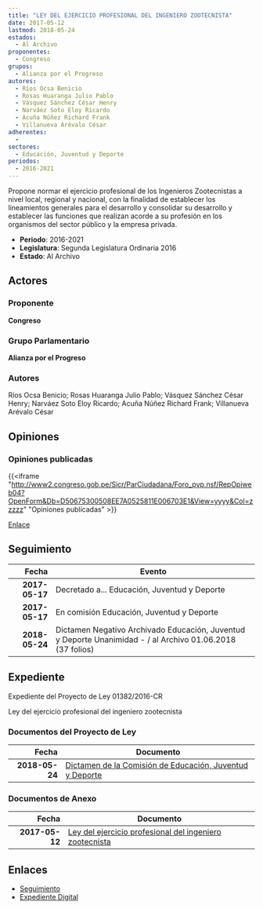 ```yaml
---
title: "LEY DEL EJERCICIO PROFESIONAL DEL INGENIERO ZOOTECNISTA"
date: 2017-05-12
lastmod: 2018-05-24
estados: 
  - Al Archivo
proponentes: 
  - Congreso
grupos: 
  - Alianza por el Progreso
autores: 
  - Ríos Ocsa Benicio
  - Rosas Huaranga Julio Pablo
  - Vásquez Sánchez César Henry
  - Narváez Soto Eloy Ricardo
  - Acuña Núñez Richard Frank
  - Villanueva Arévalo César
adherentes: 
  - 
sectores: 
  - Educación, Juventud y Deporte
periodos: 
  - 2016-2021
---
```


Propone normar el ejercicio profesional de los Ingenieros Zootecnistas a nivel local, regional y nacional, con la finalidad de establecer los lineamientos generales para el desarrollo y consolidar su desarrollo y establecer las funciones que realizan acorde a su profesión en los organismos del sector público y la empresa privada.

- **Periodo**: 2016-2021
- **Legislatura**: Segunda Legislatura Ordinaria 2016
- **Estado**: Al Archivo

## Actores

### Proponente

**Congreso**

### Grupo Parlamentario

**Alianza por el Progreso**

### Autores

Ríos Ocsa Benicio; Rosas Huaranga Julio Pablo; Vásquez Sánchez César Henry; Narváez Soto Eloy Ricardo; Acuña Núñez Richard Frank; Villanueva Arévalo César


## Opiniones

### Opiniones publicadas

{{<iframe "http://www2.congreso.gob.pe/Sicr/ParCiudadana/Foro_pvp.nsf/RepOpiweb04?OpenForm&Db=D50675300508EE7A0525811E006703E1&View=yyyy&Col=zzzzz" "Opiniones publicadas" >}}

[Enlace](http://www2.congreso.gob.pe/Sicr/ParCiudadana/Foro_pvp.nsf/RepOpiweb04?OpenForm&Db=D50675300508EE7A0525811E006703E1&View=yyyy&Col=zzzzz)

## Seguimiento

| Fecha | Evento |
|------:|--------|
| **2017-05-17** | Decretado a... Educación, Juventud y Deporte|
| **2017-05-17** | En comisión Educación, Juventud y Deporte|
| **2018-05-24** | Dictamen Negativo Archivado Educación, Juventud y Deporte Unanimidad - / al Archivo 01.06.2018 (37 folios)|


## Expediente

Expediente del Proyecto de Ley 01382/2016-CR

Ley del ejercicio profesional del ingeniero zootecnista


### Documentos del Proyecto de Ley

| Fecha | Documento |
|------:|--------|
| **2018-05-24** | [Dictamen de la Comisión de Educación, Juventud y Deporte](http://www.leyes.congreso.gob.pe/Documentos/2016_2021/Dictamenes/Proyectos_de_Ley/01382DC10MAY20180524.pdf) |

### Documentos de Anexo

| Fecha | Documento |
|------:|--------|
| **2017-05-12** | [Ley del ejercicio profesional del ingeniero zootecnista](http://www.leyes.congreso.gob.pe/Documentos/2016_2021/Proyectos_de_Ley_y_de_Resoluciones_Legislativas/PL0138220170512..pdf) |

## Enlaces 

- [Seguimiento](http://www2.congreso.gob.pe/Sicr/TraDocEstProc/CLProLey2016.nsf/f7fff46988ca05b1052578e100829cc7/de2b93420ea7db9b0525811e00755f8b?OpenDocument)
- [Expediente Digital](http://www2.congreso.gob.pe/Sicr/TraDocEstProc/CLProLey2016.nsf/f7fff46988ca05b1052578e100829cc7/de2b93420ea7db9b0525811e00755f8b?OpenDocument&Click=05257FB7005EB655.eb71d0cf91d8294e05256cdf006b5706/$Body/0.1C6C)
